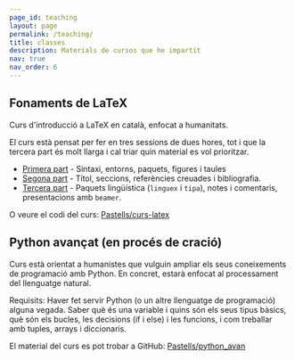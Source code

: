 ```yaml
---
page_id: teaching
layout: page
permalink: /teaching/
title: classes
description: Materials de cursos que he impartit
nav: true
nav_order: 6
---
```


## Fonaments de LaTeX

Curs d'introducció a LaTeX en català, enfocat a humanitats.

El curs està pensat per fer en tres sessions de dues hores, tot i que la tercera part és molt llarga i cal triar quin material es vol prioritzar.

- [Primera part](https://raw.github.com/pastells/curs-latex/master/ca/part1.pdf?dl=1) - Sintaxi, entorns, paquets, figures i taules
- [Segona part](https://raw.github.com/pastells/curs-latex/master/ca/part2.pdf?dl=1) - Títol, seccions, referències creuades i bibliografia.
- [Tercera part](https://raw.github.com/pastells/curs-latex/master/ca/part3.pdf?dl=1) - Paquets lingüística (`linguex` i `tipa`), notes i comentaris, presentacions amb `beamer`.

O veure el codi del curs: [Pastells/curs-latex](https://github.com/Pastells/curs-latex)


## Python avançat (en procés de cració)

Curs està orientat a humanistes que vulguin ampliar els seus coneixements de programació amb Python.
En concret, estarà enfocat al processament del llenguatge natural.

Requisits: Haver fet servir Python (o un altre llenguatge de programació) alguna vegada. Saber què és una variable i quins són els seus tipus bàsics, què són els bucles, les decisions (if i else) i les funcions, i com treballar amb tuples, arrays i diccionaris.

El material del curs es pot trobar a GitHub: [Pastells/python_avan](https://github.com/Pastells/python_avan)
